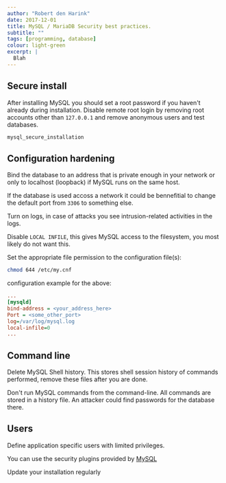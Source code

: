 ```yaml
---
author: "Robert den Harink"
date: 2017-12-01
title: MySQL / MariaDB Security best practices.
subtitle: ""
tags: [programming, database]
colour: light-green
excerpt: |
  Blah
---
```

## Secure install
After installing MySQL you should set a root password if you haven't already during installation. Disable remote root login by removing root accounts other than `127.0.0.1` and remove anonymous users and test databases.

```bash
mysql_secure_installation
```

## Configuration hardening
Bind the database to an address that is private enough in your network or only to localhost (loopback) if MySQL runs on the same host.

If the database is used accoss a network it could be bennefitial to change the default port from `3306` to something else.

Turn on logs, in case of attacks you see intrusion-related activities in the logs.

Disable `LOCAL INFILE`, this gives MySQL access to the filesystem, you most likely do not want this.

Set the appropriate file permission to the configuration file(s):
```bash
chmod 644 /etc/my.cnf
```
configuration example for the above:
```ini
...
[mysqld]
bind-address = <your_address_here>
Port = <some_other_port>
log=/var/log/mysql.log
local-infile=0
...
```

## Command line
Delete MySQL Shell history. This stores shell session history of commands performed, remove these files after you are done.

Don't run MySQL commands from the command-line. All commands are stored in a history file. An attacker could find passwords for the database there.

## Users
Define application specific users with limited privileges.

You can use the security plugins provided by [MySQL](https://dev.mysql.com/doc/refman/5.7/en/security-plugins.html)

Update your installation regularly
